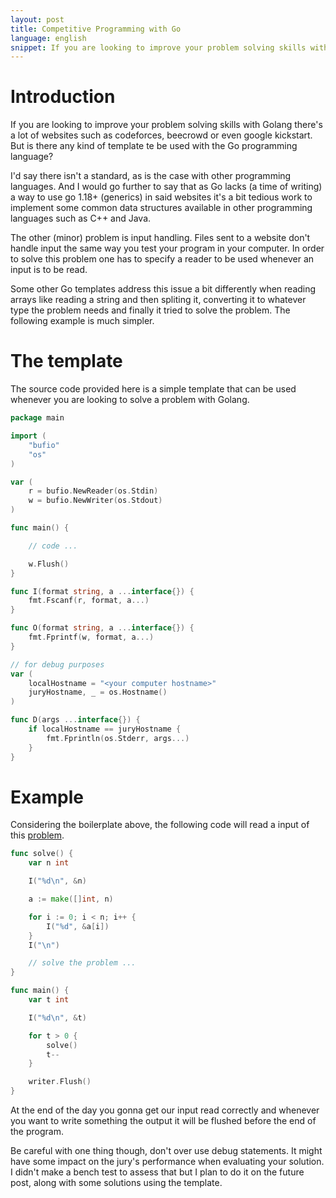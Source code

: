 ```yaml
---
layout: post
title: Competitive Programming with Go
language: english
snippet: If you are looking to improve your problem solving skills with Golang
---
```


# Introduction

If you are looking to improve your problem solving skills with Golang there's a
lot of websites such as codeforces, beecrowd or even google kickstart. But is
there any kind of template te be used with the Go programming language?

I'd say there isn't a standard, as is the case with other programming languages.
And I would go further to say that as Go lacks (a time of writing) a way to
use go 1.18+ (generics) in said websites it's a bit tedious work to implement
some common data structures available in other programming languages such as C++
and Java.

The other (minor) problem is input handling. Files sent to a website don't
handle input the same way you test your program in your computer. In order to
solve this problem one has to specify a reader to be used whenever an input is
to be read.

Some other Go templates address this issue a bit differently when reading arrays
like reading a string and then spliting it, converting it to whatever type the
problem needs and finally it tried to solve the problem. The following example
is much simpler.

# The template

The source code provided here is a simple template that can be used whenever
you are looking to solve a problem with Golang.

``` go
package main

import (
	"bufio"
	"os"
)

var (
	r = bufio.NewReader(os.Stdin)
	w = bufio.NewWriter(os.Stdout)
)

func main() {

    // code ...

	w.Flush()
}

func I(format string, a ...interface{}) {
	fmt.Fscanf(r, format, a...)
}

func O(format string, a ...interface{}) {
	fmt.Fprintf(w, format, a...)
}

// for debug purposes
var (
	localHostname = "<your computer hostname>"
	juryHostname, _ = os.Hostname()
)

func D(args ...interface{}) {
	if localHostname == juryHostname {
		fmt.Fprintln(os.Stderr, args...)
	}
}
```

# Example

Considering the boilerplate above, the following code will read a input of this
<a href="https://codeforces.com/contest/1646/problem/B)">problem</a>.

```go
func solve() {
    var n int

	I("%d\n", &n)

	a := make([]int, n)

	for i := 0; i < n; i++ {
		I("%d", &a[i])
	}
	I("\n")

    // solve the problem ...
}

func main() {
    var t int

	I("%d\n", &t)

	for t > 0 {
		solve()
		t--
	}

	writer.Flush()
}
```

At the end of the day you gonna get our input read correctly and whenever you
want to write something the output it will be flushed before the end of the
program.

Be careful with one thing though, don't over use debug statements. It might have
some impact on the jury's performance when evaluating your solution. I didn't
make a bench test to assess that but I plan to do it on the future post, along
with some solutions using the template.